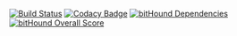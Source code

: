 [![Build Status](https://travis-ci.org/Ridermansb/take-nponto.svg?branch=master)](https://travis-ci.org/Ridermansb/take-nponto)
[![Codacy Badge](https://api.codacy.com/project/badge/4bc6931d76ce46bfaba241c417875149)](https://www.codacy.com/app/ridermansb/take-nponto)
[![bitHound Dependencies](https://www.bithound.io/github/Ridermansb/take-nponto/badges/dependencies.svg)](https://www.bithound.io/github/Ridermansb/take-nponto/master/dependencies/npm)
[![bitHound Overall Score](https://www.bithound.io/github/Ridermansb/take-nponto/badges/score.svg)](https://www.bithound.io/github/Ridermansb/take-nponto)
